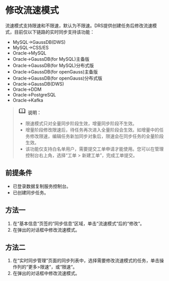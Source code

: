 # 修改流速模式<a name="drs_10_0401"></a>

流速模式支持限速和不限速，默认为不限速。DRS提供创建任务后修改流速模式，目前仅以下链路的实时同步支持该功能：

-   MySQL-\>GaussDB\(DWS\)
-   MySQL-\>CSS/ES
-   Oracle-\>MySQL
-   Oracle-\>GaussDB\(for MySQL\)主备版
-   Oracle-\>GaussDB\(for MySQL\)分布式版
-   Oracle-\>GaussDB\(for openGauss\)主备版
-   Oracle-\>GaussDB\(for openGauss\)分布式版
-   Oracle-\>GaussDB\(DWS\)
-   Oracle-\>DDM
-   Oracle-\>PostgreSQL
-   Oracle-\>Kafka

>![](public_sys-resources/icon-note.gif) **说明：** 
>-   限速模式只对全量同步阶段生效，增量同步阶段不生效。
>-   增量阶段修改限速后，待任务再次进入全量阶段会生效。如增量中的任务修改限速，编辑任务新加同步对象后，限速会在同步任务的全量阶段生效。
>-   该功能仅支持白名单用户，需要提交工单申请才能使用。您可以在管理控制台右上角，选择“工单 \> 新建工单”，完成工单提交。

## 前提条件<a name="section16256919193311"></a>

-   已登录数据复制服务控制台。
-   已创建同步任务。

## 方法一<a name="section17994422111511"></a>

1.  在“基本信息“页签的“同步信息“区域，单击“流速模式“后的“修改“。
2.  在弹出的对话框中修改流速模式。

## 方法二<a name="section11157941161517"></a>

1.  在“实时同步管理”页面的同步列表中，选择需要修改流速模式的任务，单击操作列的“更多\>限速“，或“限速“。
2.  在弹出的对话框中修改流速模式。


